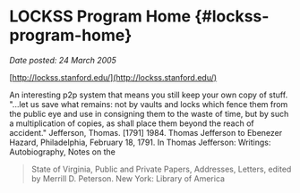 # LOCKSS Program Home {#lockss-program-home}

_Date posted: 24 March 2005_

[http://lockss.stanford.edu/](http://lockss.stanford.edu/)

An interesting p2p system that means you still keep your own copy of stuff. "...let us save what remains: not by vaults and locks which fence them from the public eye and use in consigning them to the waste of time, but by such a multiplication of copies, as shall place them beyond the reach of accident." Jefferson, Thomas. [1791] 1984\. Thomas Jefferson to Ebenezer Hazard, Philadelphia, February 18, 1791\. In Thomas Jefferson: Writings: Autobiography, Notes on the

> State of Virginia, Public and Private Papers, Addresses, Letters, edited by Merrill D. Peterson. New York: Library of America